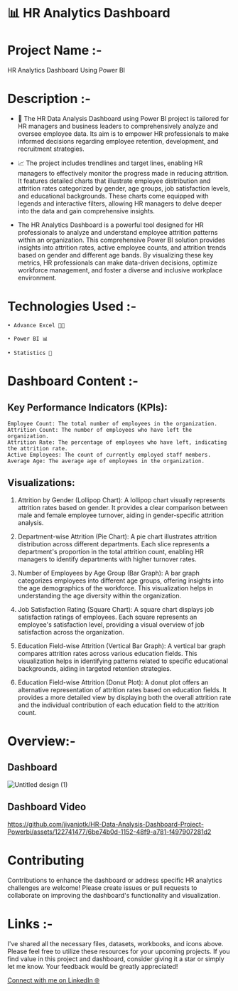 
# 📊 HR Analytics Dashboard
# Project Name :-
HR  Analytics Dashboard Using Power BI 
# Description :-
- 💼 The HR Data Analysis Dashboard using Power BI project is tailored for HR managers and business leaders to comprehensively analyze and oversee employee data. Its aim is to empower HR professionals to make informed decisions regarding employee retention, development, and recruitment strategies.

- 📈 The project includes trendlines and target lines, enabling HR managers to effectively monitor the progress made in reducing attrition. It features detailed charts that illustrate employee distribution and attrition rates categorized by gender, age groups, job satisfaction levels, and educational backgrounds. These charts come equipped with legends and interactive filters, allowing HR managers to delve deeper into the data and gain comprehensive insights.

-  The HR Analytics Dashboard is a powerful tool designed for HR professionals to analyze and understand employee attrition patterns within an organization. This comprehensive Power BI solution provides insights into attrition rates, active employee counts, and attrition trends based on gender and different age bands. By visualizing these key metrics, HR professionals can make data-driven decisions, optimize workforce management, and foster a diverse and inclusive workplace environment.
# Technologies Used :-
```
• Advance Excel 👨‍💻 

• Power BI 📊

• Statistics 📜
```
# Dashboard Content :-

## Key Performance Indicators (KPIs):
```
Employee Count: The total number of employees in the organization.
Attrition Count: The number of employees who have left the organization.
Attrition Rate: The percentage of employees who have left, indicating the attrition rate.
Active Employees: The count of currently employed staff members.
Average Age: The average age of employees in the organization.
```
## Visualizations:
1. Attrition by Gender (Lollipop Chart):
A lollipop chart visually represents attrition rates based on gender. It provides a clear comparison between male and female employee turnover, aiding in gender-specific attrition analysis.

2. Department-wise Attrition (Pie Chart):
A pie chart illustrates attrition distribution across different departments. Each slice represents a department's proportion in the total attrition count, enabling HR managers to identify departments with higher turnover rates.

3. Number of Employees by Age Group (Bar Graph):
A bar graph categorizes employees into different age groups, offering insights into the age demographics of the workforce. This visualization helps in understanding the age diversity within the organization.

4. Job Satisfaction Rating (Square Chart):
A square chart displays job satisfaction ratings of employees. Each square represents an employee's satisfaction level, providing a visual overview of job satisfaction across the organization.

5. Education Field-wise Attrition (Vertical Bar Graph):
A vertical bar graph compares attrition rates across various education fields. This visualization helps in identifying patterns related to specific educational backgrounds, aiding in targeted retention strategies.

6. Education Field-wise Attrition (Donut Plot):
A donut plot offers an alternative representation of attrition rates based on education fields. It provides a more detailed view by displaying both the overall attrition rate and the individual contribution of each education field to the attrition count.


# Overview:-
## Dashboard 

![Untitled design (1)](https://github.com/jivanjotk/HR-Data-Analysis-Dashboard-Project-Powerbi/assets/122741477/ef4c85f2-0230-470b-8678-0f0c05643d49)

## Dashboard Video
https://github.com/jivanjotk/HR-Data-Analysis-Dashboard-Project-Powerbi/assets/122741477/6be74b0d-1152-48f9-a781-f497907281d2
# Contributing
Contributions to enhance the dashboard or address specific HR analytics challenges are welcome! Please create issues or pull requests to collaborate on improving the dashboard's functionality and visualization.
# Links :-
I've shared all the necessary files, datasets, workbooks, and icons above. Please feel free to utilize these resources for your upcoming projects. If you find value in this project and dashboard, consider giving it a star or simply let me know. Your feedback would be greatly appreciated! 

[ Connect with me on LinkedIn 🌐 ](www.linkedin.com/in/jivanjot-kaur-993220262)

